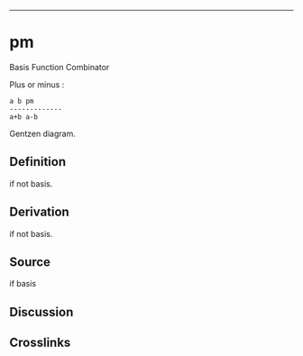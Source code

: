 ------------------------------------------------------------------------

# pm

Basis Function Combinator

Plus or minus :

    a b pm
    -------------
    a+b a-b

Gentzen diagram.

## Definition

if not basis.

## Derivation

if not basis.

## Source

if basis

## Discussion

## Crosslinks
